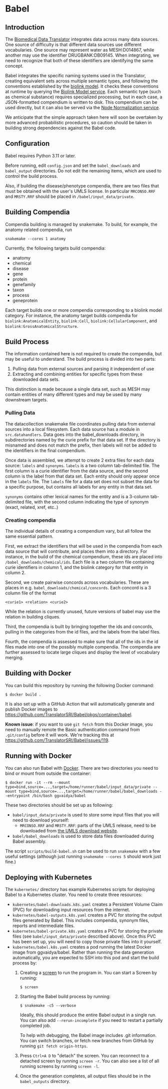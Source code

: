 # Babel

## Introduction

The [Biomedical Data Translator](https://ncats.nih.gov/translator) integrates data across many data sources.  One
source of difficulty is that different data sources use different vocabularies.
One source may represent water as MESH:D014867, while another may use the
identifier DRUGBANK:DB09145.   When integrating, we need to recognize that 
both of these identifiers are identifying the same concept.

Babel integrates the specific naming systems used in the Translator, 
creating equivalent sets across multiple semantic types, and following the
conventions established by the [biolink model](https://github.com/biolink/biolink-model).  It checks these conventions
at runtime by querying the [Biolink Model service](https://github.com/TranslatorIIPrototypes/bl_lookup).  Each semantic type (such as 
chemical substance) requires specialized processing, but in each case, a 
JSON-formatted compendium is written to disk.  This compendium can be used 
directly, but it can also be served via the [Node Normalization service](https://github.com/TranslatorIIPrototypes/NodeNormalization).

We anticipate that the simple approach taken here will soon be overtaken by
more advanced probabilistic procedures, so caution should be taken in building
strong dependencies against the Babel code.

## Configuration

Babel requires Python 3.11 or later.

Before running, edit `config.json` and set the `babel_downloads` and `babel_output` directories.  Do not edit the
remaining items, which are used to control the build process.

Also, if building the disease/phenotype compendia, there are two files that 
must be obtained with the user's UMLS license.  In particular `MRCONSO.RRF` 
and `MRSTY.RRF` should be placed in `/babel/input_data/private`.

## Building Compendia

Compendia building is managed by snakemake.  To build, for example, the anatomy related compendia, run

```snakemake --cores 1 anatomy```

Currently, the following targets build compendia:
* anatomy
* chemical
* disease
* gene
* protein
* genefamily
* taxon
* process
* geneprotein

Each target builds one or more compendia corresponding to a biolink model category.  For instance, the anatomy target 
builds compendia for `biolink:AnatomicalEntity`, `biolink:Cell`, `biolink:CellularComponent`, and `biolink:GrossAnatomicalStructure`.

## Build Process

The information contained here is not required to create the compendia, but may be useful to understand.  The build process is 
divided into two parts:

1. Pulling data from external sources and parsing it independent of use
2. Extracting and combining entities for specific types from these downloaded data sets.

This distinction is made because a single data set, such as MESH may contain entities of many different types and may be 
used by many downstream targets.

### Pulling Data

The datacollection snakemake file coordinates pulling data from external sources into a local filesystem.  Each data source 
has a module in `src.datahandlers`.  Data goes into the babel_downloads directory, in subdirectories named by the curie prefix
for that data set.  If the directory is misnamed and does not match the prefix, then labels will not be added to the identifiers
in the final compendium.

Once data is assembled, we attempt to create 2 extra files for each data source: `labels` and `synonyms`.   `labels` is a two
column tab-delimited file. The first column is a curie identifier from the data source, and the second column is the label
from that data set.  Each entity should only appear once in the `labels` file.
The `labels` file for a data set does not subset the data for a specific purpose, but contains all 
labels for any entity in that data set.  

`synonyms` contains other lexical names for the entity and is a 3-column tab-delimited file, with the second column
indicating the type of synonym (exact, related, xref, etc..)

### Creating compendia

The individual details of creating a compendium vary, but all follow the same essential pattern.  

First, we extract the identifiers that will be used in the compendia from each data source that will contribute, and
places them into a directory.  For instance, in the build of the chemical compendium, these ids are placed into 
`/babel_downloads/chemical/ids`. Each file is a two column file containing curie identifiers in column 1, and the biolink
category for that entity in column 2.  

Second, we create pairwise concords across vocabularies.  These are places in e.g. `babel_downloads/chemical/concords`. 
Each concord is a 3 column file of the format

`<curie1> <relation> <curie2>`

While the relation is currently unused, future versions of babel may use the relation in building cliques.

Third, the compendia is built by bringing together the ids and concords, pulling in the categories from the id files, 
and the labels from the label files.

Fourth, the compendia is assessed to make sure that all of the ids in the id files made into one of the possibly multiple 
compendia.  The compendia are further assessed to locate large cliques and display the level of vocabulary merging.

## Building with Docker

You can build this repository by running the following Docker command:

```
$ docker build .
```

It is also set up with a GitHub Action that will automatically generate and publish
Docker images to https://github.com/TranslatorSRI/Babel/pkgs/container/babel.

**Known issue**: if you want to use `git fetch` from this Docker image, you need
to manually remote the Basic authentication command from `.git/config` before it
will work. We're tracking this at https://github.com/TranslatorSRI/Babel/issues/119.

## Running with Docker

You can also run Babel with [Docker](https://www.docker.com/). There are
two directories you need to bind or mount from outside the container:

```
$ docker run -it --rm --mount type=bind,source=...,target=/home/runner/babel/input_data/private --mount type=bind,source=...,target=/home/runner/babel/babel_downloads --entrypoint /bin/bash ggvaidya/babel
```

These two directories should be set up as following:
* `babel/input_data/private` is used to store some input files
  that you will need to download yourself:
    * `MRCONSO.RRF` and `MRSTY.RRF`: parts of the UMLS release, need to be downloaded from [the UMLS download website](https://www.nlm.nih.gov/research/umls/licensedcontent/umlsknowledgesources.html).
* `babel/babel_downloads` is used to store data files downloaded during Babel assembly.

The script `scripts/build-babel.sh` can be used to run `snakemake` with a few useful settings (although just running
`snakemake --cores 5` should work just fine.)

## Deploying with Kubernetes

The `kubernetes/` directory has example Kubernetes scripts for deploying Babel to a Kubernetes cluster. You need to
create three resources:
* `kubernetes/babel-downloads.k8s.yaml` creates a Persistent Volume Claim (PVC) for downloading input resources from
  the internet.
* `kubernetes/babel-outputs.k8s.yaml` creates a PVC for storing the output files generated by Babel. This includes
  compendia, synonym files, reports and intermediate files.
* `kubernetes/babel-private.k8s.yaml` creates a PVC for storing the private files (see `babel/input_data/private`
  described above). Once this PVC has been set up, you will need to copy those private files into it yourself.
* `kubernetes/babel.k8s.yaml` creates a pod running the latest Docker image from ggvaidya/babel. Rather than running
  the data generation automatically, you are expected to SSH into this pod and start the build process by:
  1. Creating a [screen](https://www.gnu.org/software/screen/) to run the program in. You can start a Screen by
     running:

     ```shell
     $ screen
     ```
  2. Starting the Babel build process by running:
    
     ```shell
     $ snakemake -c5 --verbose
     ```
  
     Ideally, this should produce the entire Babel output in a single run. You can also add `--rerun-incomplete` if you
     need to restart a partially completed job.

     To help with debugging, the Babel image includes .git information. You can switch branches, or fetch new branches
     from GitHub by running `git fetch origin-https`.
 
  3. Press `Ctrl+A D` to "detach" the screen. You can reconnect to a detached screen by running `screen -r`.
     You can also see a list of all running screens by running `screen -l`.
  4. Once the generation completes, all output files should be in the `babel_outputs` directory.
